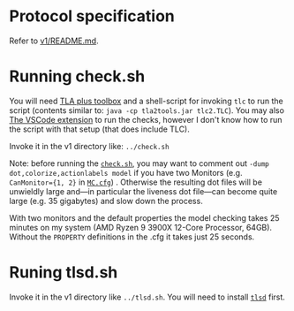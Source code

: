 # Protocol specification

Refer to [v1/README.md](v1/README.md).

# Running check.sh

You will need [TLA plus toolbox](https://github.com/tlaplus/tlaplus) and a shell-script for invoking
`tlc` to run the script (contents similar to: `java -cp tla2tools.jar tlc2.TLC`). You may also [The
VSCode extension](https://marketplace.visualstudio.com/items?itemName=alygin.vscode-tlaplus) to run
the checks, however I don't know how to run the script with that setup (that does include TLC).

Invoke it in the v1 directory like: `../check.sh`

Note: before running the [`check.sh`](../check.sh), you may want to comment out `-dump
dot,colorize,actionlabels model` if you have two Monitors (e.g. `CanMonitor={1, 2}` in
[`MC.cfg`](v1/MC.cfg)) . Otherwise the resulting dot files will be unwieldly large and—in particular
the liveness dot file—can become quite large (e.g. 35 gigabytes) and slow down the process.

With two monitors and the default properties the model checking takes 25 minutes on my system (AMD
Ryzen 9 3900X 12-Core Processor, 64GB). Without the `PROPERTY` definitions in the .cfg it takes just
25 seconds.

# Runing tlsd.sh

Invoke it in the v1 directory like `../tlsd.sh`. You will need to install
[`tlsd`](https://github.com/eras/tlsd) first.
